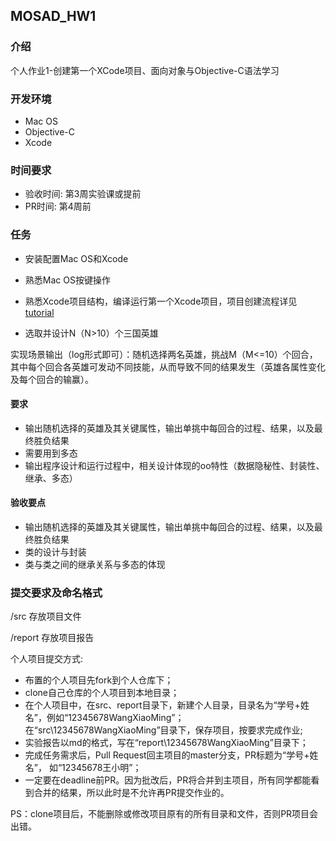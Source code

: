 ## MOSAD_HW1
### 介绍

个人作业1-创建第一个XCode项目、面向对象与Objective-C语法学习

###  开发环境

* Mac OS
* Objective-C
* Xcode

### 时间要求

* 验收时间: 第3周实验课或提前
* PR时间: 第4周前

### 任务

* 安装配置Mac OS和Xcode

* 熟悉Mac OS按键操作

* 熟悉Xcode项目结构，编译运行第一个Xcode项目，项目创建流程详见[tutorial](manual/tutorial.md)

* 选取并设计N（N>10）个三国英雄

实现场景输出（log形式即可）：随机选择两名英雄，挑战M（M<=10）个回合，其中每个回合各英雄可发动不同技能，从而导致不同的结果发生（英雄各属性变化及每个回合的输赢）。

#### 要求

- 输出随机选择的英雄及其关键属性，输出单挑中每回合的过程、结果，以及最终胜负结果
- 需要用到多态
- 输出程序设计和运行过程中，相关设计体现的oo特性（数据隐秘性、封装性、继承、多态）

#### 验收要点

- 输出随机选择的英雄及其关键属性，输出单挑中每回合的过程、结果，以及最终胜负结果
- 类的设计与封装
- 类与类之间的继承关系与多态的体现


### 提交要求及命名格式

/src 存放项目文件

/report 存放项目报告

个人项目提交方式:

- 布置的个人项目先fork到个人仓库下；
- clone自己仓库的个人项目到本地目录；
- 在个人项目中，在src、report目录下，新建个人目录，目录名为“学号+姓名”，例如“12345678WangXiaoMing”；
在“src\12345678WangXiaoMing”目录下，保存项目，按要求完成作业;
- 实验报告以md的格式，写在“report\12345678WangXiaoMing”目录下；
- 完成任务需求后，Pull Request回主项目的master分支，PR标题为“学号+姓名”， 如“12345678王小明”；
- 一定要在deadline前PR。因为批改后，PR将合并到主项目，所有同学都能看到合并的结果，所以此时是不允许再PR提交作业的。

PS：clone项目后，不能删除或修改项目原有的所有目录和文件，否则PR项目会出错。

